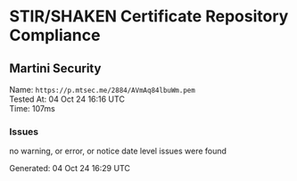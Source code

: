# STIR/SHAKEN Certificate Repository Compliance

## Martini Security

Name: `https://p.mtsec.me/2884/AVmAq84lbuWm.pem`\
Tested At: 04 Oct 24 16:16 UTC\
Time: 107ms

### Issues

no warning, or error, or notice date level issues were found

Generated: 04 Oct 24 16:29 UTC